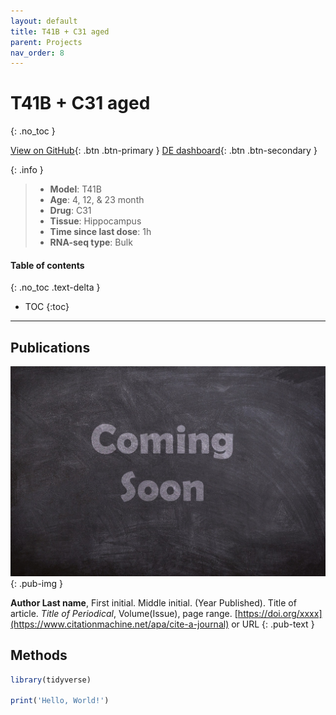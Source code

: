 ```yaml
---
layout: default
title: T41B + C31 aged
parent: Projects
nav_order: 8
---
```


# T41B + C31 aged
{: .no_toc }

[View on GitHub](https://github.com/Longo-Lab/T41B_C31_aged){: .btn .btn-primary }
[DE dashboard](https://longo-stanford.shinyapps.io/T41B_C31_aged/){: .btn .btn-secondary }

{: .info }
> - **Model**: T41B
> - **Age**: 4, 12, & 23 month
> - **Drug**: C31
> - **Tissue**: Hippocampus
> - **Time since last dose**: 1h
> - **RNA-seq type**: Bulk

#### Table of contents
{: .no_toc .text-delta }

- TOC
{:toc}

---

## Publications

[![](/assets/images/coming-soon.jpg)](https://pixabay.com/photos/coming-soon-chalk-board-blackboard-2550190/)
{: .pub-img }

**Author Last name**, First initial. Middle initial. (Year Published). Title of article. _Title of Periodical_, Volume(Issue), page range. [https://doi.org/xxxx](https://www.citationmachine.net/apa/cite-a-journal) or URL
{: .pub-text }

## Methods

```r
library(tidyverse)

print('Hello, World!')
```
